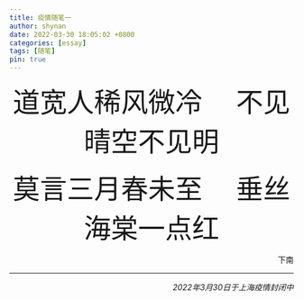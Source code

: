 ```yaml
---
title: 疫情随笔一
author: shynan
date: 2022-03-30 18:05:02 +0800
categories: [essay]
tags: [随笔]
pin: true
---
```


<font size=7 face="华文楷体"><div align="center"/>道宽人稀风微冷 &emsp;不见晴空不见明</font>  

<font size=7 face="华文楷体"><div align="center"/>莫言三月春未至 &emsp;垂丝海棠一点红</font>  

<div align="right">下南

---
*2022年3月30日于上海疫情封闭中*</div>
